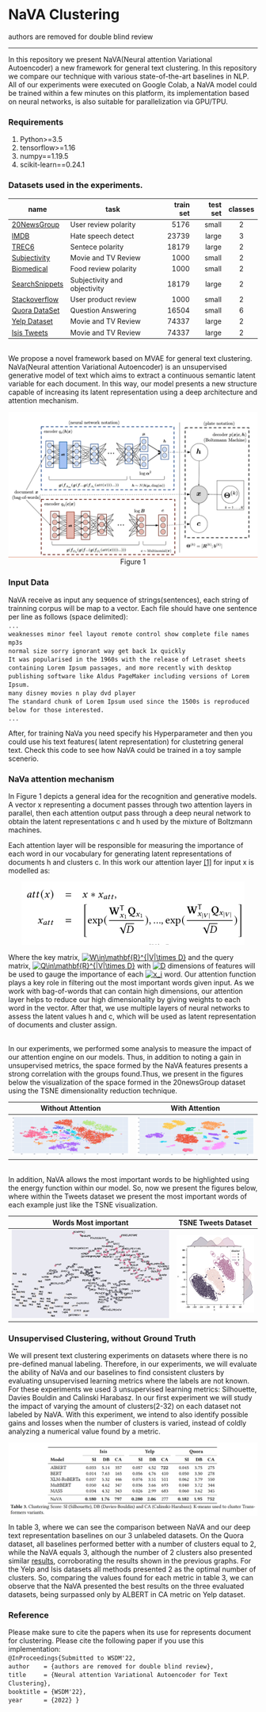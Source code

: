 #                          NaVA Clustering
authors are removed for double blind review 
***

In this repository we present NaVA(Neural attention Variational Autoencoder) a new framework for general text clustering. In this repository we compare our technique with various state-of-the-art baselines in NLP. All of our experiments were executed on Google Colab, a NaVA model could be trained within a few minutes on this platform, its implementation based on neural networks, is also suitable for parallelization via GPU/TPU.

### Requirements
1. Python>=3.5
2. tensorflow>=1.16
3. numpy==1.19.5
4. scikit-learn==0.24.1


###  Datasets used in the experiments. 

|name | task | train set | test set | classes  |
|----------	|------------------------------	|-----------:|----------:|:-----------:|
|[20NewsGroup](https://github.com/davidsbatista/Aspect-Based-Sentiment-Analysis/tree/master/datasets/CR)  | User review polarity | 5176 | small | 2 |
|[IMDB](https://github.com/zeerakw/hatespeech)  | Hate speech detect| 23739 | large |3  |
|[TREC6](https://www.cs.cornell.edu/people/pabo/movie-review-data/rt-polaritydata.tar.gz)| Sentece polarity | 18179| large |  2 |
|[Subjectivity](https://github.com/hallr/DAT_SF_19/blob/master/data/yelp_labelled.txt)  | Movie and TV Review | 1000 | small|  2|
|[Biomedical](https://github.com/hallr/DAT_SF_19/blob/master/data/yelp_labelled.txt)  | Food review polarity | 1000| small| 2|
|[SearchSnippets](http://www.cs.cornell.edu/people/pabo/movie-review-data/rotten_imdb.tar.gz) | Subjectivity and objectivity | 18179 | large | 2 |
|[Stackoverflow](https://github.com/hallr/DAT_SF_19/blob/master/data/yelp_labelled.txt)  | User product review  | 1000| small | 2  |
|[Quora DataSet](http://cogcomp.org/Data/QA/QC/)  | Question Answering  | 16504 | small | 6  |
|[Yelp Dataset](https://drive.google.com/file/d/0B8yp1gOBCztyN0JaMDVoeXhHWm8/)  | Movie and TV Review | 74337| large| 2 | 
|[Isis Tweets](https://drive.google.com/file/d/0B8yp1gOBCztyN0JaMDVoeXhHWm8/)  | Movie and TV Review | 74337| large| 2 | 

\
We propose a novel framework based on MVAE for general text clustering. NaVa(Neural attention Variational Autoencoder) is an unsupervised generative model of text which aims to extract a continuous semantic latent variable for each document. In this way, our model presents a new structure capable of increasing its latent representation using a deep architecture and attention mechanism.

<p align="center">
<img align="center" src="https://github.com/NaVaClustering/Experiments/blob/main/figs/a.png">
  Figure 1
</p>

### Input Data
NaVA receive as input any sequence of strings(sentences), each string of trainning corpus will be map to a vector.
Each file should have one sentence per line as follows (space delimited): \
`...`\
`weaknesses minor feel layout remote control show complete file names mp3s`\
`normal size sorry ignorant way get back 1x quickly` \
`It was popularised in the 1960s with the release of Letraset sheets containing Lorem Ipsum passages, and more recently with desktop publishing software like Aldus PageMaker including versions of Lorem Ipsum.`\
`many disney movies n play dvd player` \
`The standard chunk of Lorem Ipsum used since the 1500s is reproduced below for those interested.`\
`...`


After, for training NaVa you need specify his Hyperparameter and then you could use his text features( latent representation) for clustetring general text. Check this code to see how NaVA could be trained in a toy sample scenerio.


###  NaVa attention mechanism


In Figure 1  depicts a general idea for the recognition and generative models. A vector x representing a document passes through two attention layers in parallel, then each attention output pass through a deep neural network to obtain the latent representations c and h used by the mixture of Boltzmann machines.

Each attention layer will be responsible for measuring the importance of each word in our vocabulary for generating latent representations of documents h and clusters c. In this work our attention layer [[1]](#1) for input x is modelled as:

<p align="center">
<img class="center" src="https://github.com/NaVaClustering/Experiments/blob/main/figs/Screenshot%20from%202021-08-20%2013-50-59.png">
</p>

Where the key matrix, <a href="https://www.codecogs.com/eqnedit.php?latex=W\in\mathbf{R}^{|V|\times&space;D}" target="_blank"><img src="https://latex.codecogs.com/gif.latex?W\in\mathbf{R}^{|V|\times&space;D}" title="W\in\mathbf{R}^{|V|\times D}" /></a> and the query matrix, <a href="https://www.codecogs.com/eqnedit.php?latex=Q\in\mathbf{R}^{|V|\times&space;D}" target="_blank"><img src="https://latex.codecogs.com/gif.latex?Q\in\mathbf{R}^{|V|\times&space;D}" title="Q\in\mathbf{R}^{|V|\times D}" /></a> with <a href="https://www.codecogs.com/eqnedit.php?latex=D" target="_blank"><img src="https://latex.codecogs.com/gif.latex?D" title="D" /></a> dimensions of features will be used to gauge the importance of each <a href="https://www.codecogs.com/eqnedit.php?latex=x_i" target="_blank"><img src="https://latex.codecogs.com/gif.latex?x_i" title="x_i" /></a> word. Our attention function plays a key role in filtering out the most important words given input. As we work with bag-of-words that can contain high dimensions, our attention layer helps to reduce our high dimensionality by giving weights to each word in the vector. After that, we use multiple layers of neural networks to assess the latent values h and c, which will be used as latent representation of documents and cluster assign.

\
In our experiments, we performed some analysis to measure the impact of our attention engine on our models. Thus, in addition to noting a gain in unsupervised metrics, the space formed by the NaVA features presents a strong correlation with the groups found.Thus, we present in the figures below the visualization of the space formed in the 20newsGroup dataset using the TSNE dimensionality reduction technique. 

Without Attention| With Attention|
:-------------------------:|:-------------------------:|
![Figure 1 ](https://github.com/NaVaClustering/Experiments/blob/main/figs/newplot(4).png  "Title") |  ![Figure 1 ](https://github.com/NaVaClustering/Experiments/blob/main/figs/newplot(3).png  "Title")


\
In addition, NaVA allows the most important words to be highlighted using the energy function within our model. So, now we present the figures below, where within the Tweets dataset we present the most important words of each example just like the TSNE visualization.

Words Most important | TSNE Tweets Dataset|
:-------------------------:|:-------------------------:|
![Figure 1 ](https://github.com/NaVaClustering/Experiments/blob/main/figs/go2.png  "Title") |  ![Figure 1 ](https://github.com/NaVaClustering/Experiments/blob/main/figs/cluster_tw.png  "Title")


###  Unsupervised Clustering, without Ground Truth

We will present text clustering experiments on datasets where there is no pre-defined manual labeling. Therefore, in our experiments, we will evaluate the ability of NaVa and our baselines to find consistent clusters by evaluating unsupervised learning metrics where the labels are not known. For these experiments we used 3 unsupervised learning metrics: Silhouette, Davies Bouldin and Calinski Harabasz. In our first experiment we will study the impact of varying the amount of clusters(2-32) on each dataset not labeled by NaVA. With this experiment, we intend to also identify possible gains and losses when the number of clusters is varied, instead of coldly analyzing a numerical value found by a metric. 

<p align="center">
<img align="center" src="https://github.com/NaVaClustering/Experiments/blob/main/figs/table3.png">
</p>

In table 3, where we can see the comparison between NaVA and our deep text representation baselines on our 3 unlabeled datasets. On the Quora dataset, all baselines performed better with a number of clusters equal to 2, while the NaVA equals 3, although the number of 2 clusters also presented similar [results](https://drive.google.com/file/d/0B8yp1gOBCztyN0JaMDVoeXhHWm8/), corroborating the results shown in the previous graphs. For the Yelp and Isis datasets all methods presented 2 as the optimal number of clusters. So, comparing the values found for each metric in table 3, we can observe that the NaVA presented the best results on the three evaluated datasets, being surpassed only by ALBERT in CA metric on Yelp dataset.



### Reference

Please make sure to cite the papers when its use for represents document for clustering.
Please cite the following paper if you use this implementation:\
`@InProceedings{Submitted to WSDM'22,`\
  `author    = {authors are removed for double blind review},`\
  `title     = {Neural attention Variational Autoencoder for Text Clustering},`\
  `booktitle = {WSDM'22},`\
  `year      = {2022} }`
